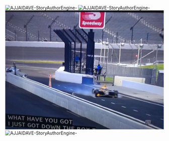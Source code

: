 ![AJJAIDAVE-StoryAuthorEngine-](https://github.com/StateDocuments/BottleCaps/blob/master/EgIP27aXgAAUsVn.jpg)
![AJJAIDAVE-StoryAuthorEngine-](https://github.com/StateDocuments/BottleCaps/blob/master/EgIPtvYXYAcjrOO.jpg)
![AJJAIDAVE-StoryAuthorEngine-](https://github.com/StateDocuments/BottleCaps/blob/master/EgIPuHXWoAA5NOH.jpg)
![AJJAIDAVE-StoryAuthorEngine-](https://github.com/StateDocuments/BottleCaps/blob/master/EgIyumnXoAQt0rm.jpg)
